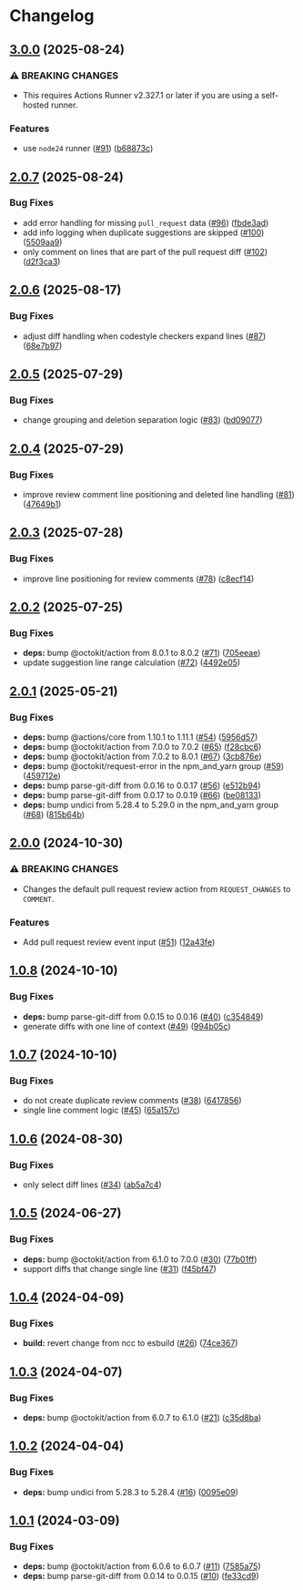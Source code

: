 # Changelog

## [3.0.0](https://github.com/parkerbxyz/suggest-changes/compare/v2.0.7...v3.0.0) (2025-08-24)


### ⚠ BREAKING CHANGES

* This requires Actions Runner v2.327.1 or later if you are using a self-hosted runner.

### Features

* use `node24` runner ([#91](https://github.com/parkerbxyz/suggest-changes/issues/91)) ([b68873c](https://github.com/parkerbxyz/suggest-changes/commit/b68873c1ed30765e49eb376345ef48f1a43676be))

## [2.0.7](https://github.com/parkerbxyz/suggest-changes/compare/v2.0.6...v2.0.7) (2025-08-24)


### Bug Fixes

* add error handling for missing `pull_request` data ([#96](https://github.com/parkerbxyz/suggest-changes/issues/96)) ([fbde3ad](https://github.com/parkerbxyz/suggest-changes/commit/fbde3ad9521f88f98dd6601a305e05a662412247))
* add info logging when duplicate suggestions are skipped ([#100](https://github.com/parkerbxyz/suggest-changes/issues/100)) ([5509aa9](https://github.com/parkerbxyz/suggest-changes/commit/5509aa9b588d8a9cd0fa023210c78d9cf37f1a6a))
* only comment on lines that are part of the pull request diff  ([#102](https://github.com/parkerbxyz/suggest-changes/issues/102)) ([d2f3ca3](https://github.com/parkerbxyz/suggest-changes/commit/d2f3ca31031d0c8b398885a81082c8bacd5cccca))

## [2.0.6](https://github.com/parkerbxyz/suggest-changes/compare/v2.0.5...v2.0.6) (2025-08-17)


### Bug Fixes

* adjust diff handling when codestyle checkers expand lines ([#87](https://github.com/parkerbxyz/suggest-changes/issues/87)) ([68e7b97](https://github.com/parkerbxyz/suggest-changes/commit/68e7b9788007ff0ba17be78dd735a97e9fb5f64b))

## [2.0.5](https://github.com/parkerbxyz/suggest-changes/compare/v2.0.4...v2.0.5) (2025-07-29)

### Bug Fixes

- change grouping and deletion separation logic ([#83](https://github.com/parkerbxyz/suggest-changes/issues/83)) ([bd09077](https://github.com/parkerbxyz/suggest-changes/commit/bd090778fb533b461b02565c499b0cd188f21f4b))

## [2.0.4](https://github.com/parkerbxyz/suggest-changes/compare/v2.0.3...v2.0.4) (2025-07-29)

### Bug Fixes

- improve review comment line positioning and deleted line handling ([#81](https://github.com/parkerbxyz/suggest-changes/issues/81)) ([47649b1](https://github.com/parkerbxyz/suggest-changes/commit/47649b1df8c372a0fdc871480791e1673159b6b6))

## [2.0.3](https://github.com/parkerbxyz/suggest-changes/compare/v2.0.2...v2.0.3) (2025-07-28)

### Bug Fixes

- improve line positioning for review comments ([#78](https://github.com/parkerbxyz/suggest-changes/issues/78)) ([c8ecf14](https://github.com/parkerbxyz/suggest-changes/commit/c8ecf14ac169d70597e47d319204f132ff47b0c9))

## [2.0.2](https://github.com/parkerbxyz/suggest-changes/compare/v2.0.1...v2.0.2) (2025-07-25)

### Bug Fixes

- **deps:** bump @octokit/action from 8.0.1 to 8.0.2 ([#71](https://github.com/parkerbxyz/suggest-changes/issues/71)) ([705eeae](https://github.com/parkerbxyz/suggest-changes/commit/705eeae2f0f3ca8fe6b0e67c20648457266f1b30))
- update suggestion line range calculation ([#72](https://github.com/parkerbxyz/suggest-changes/issues/72)) ([4492e05](https://github.com/parkerbxyz/suggest-changes/commit/4492e05c5f41709a0998515edda56c02758f9237))

## [2.0.1](https://github.com/parkerbxyz/suggest-changes/compare/v2.0.0...v2.0.1) (2025-05-21)

### Bug Fixes

- **deps:** bump @actions/core from 1.10.1 to 1.11.1 ([#54](https://github.com/parkerbxyz/suggest-changes/issues/54)) ([5956d57](https://github.com/parkerbxyz/suggest-changes/commit/5956d57522bccf7bca944b66fd620c4456ba1c6a))
- **deps:** bump @octokit/action from 7.0.0 to 7.0.2 ([#65](https://github.com/parkerbxyz/suggest-changes/issues/65)) ([f28cbc6](https://github.com/parkerbxyz/suggest-changes/commit/f28cbc6561399ec729ee3ed5a9623619f44961c0))
- **deps:** bump @octokit/action from 7.0.2 to 8.0.1 ([#67](https://github.com/parkerbxyz/suggest-changes/issues/67)) ([3cb876e](https://github.com/parkerbxyz/suggest-changes/commit/3cb876e81b6c58f1008f67f81bc2fd5c7f14af0f))
- **deps:** bump @octokit/request-error in the npm_and_yarn group ([#59](https://github.com/parkerbxyz/suggest-changes/issues/59)) ([459712e](https://github.com/parkerbxyz/suggest-changes/commit/459712ee6d904111222530ad28ff6cd8a4218e56))
- **deps:** bump parse-git-diff from 0.0.16 to 0.0.17 ([#56](https://github.com/parkerbxyz/suggest-changes/issues/56)) ([e512b94](https://github.com/parkerbxyz/suggest-changes/commit/e512b942606c6d2f610591e04aec16381be5cc24))
- **deps:** bump parse-git-diff from 0.0.17 to 0.0.19 ([#66](https://github.com/parkerbxyz/suggest-changes/issues/66)) ([be08133](https://github.com/parkerbxyz/suggest-changes/commit/be0813317ed5d5a000a78a339576d98ef17fb650))
- **deps:** bump undici from 5.28.4 to 5.29.0 in the npm_and_yarn group ([#68](https://github.com/parkerbxyz/suggest-changes/issues/68)) ([815b64b](https://github.com/parkerbxyz/suggest-changes/commit/815b64b76a8e8e3439f2c74091ca665b8ff73656))

## [2.0.0](https://github.com/parkerbxyz/suggest-changes/compare/v1.0.8...v2.0.0) (2024-10-30)

### ⚠ BREAKING CHANGES

- Changes the default pull request review action from `REQUEST_CHANGES` to `COMMENT`.

### Features

- Add pull request review event input ([#51](https://github.com/parkerbxyz/suggest-changes/issues/51)) ([12a43fe](https://github.com/parkerbxyz/suggest-changes/commit/12a43fe109109fb30da138552a09110aaa05fbc2))

## [1.0.8](https://github.com/parkerbxyz/suggest-changes/compare/v1.0.7...v1.0.8) (2024-10-10)

### Bug Fixes

- **deps:** bump parse-git-diff from 0.0.15 to 0.0.16 ([#40](https://github.com/parkerbxyz/suggest-changes/issues/40)) ([c354849](https://github.com/parkerbxyz/suggest-changes/commit/c35484939d5468a93d4c281bff5fa1e67a8339ec))
- generate diffs with one line of context ([#49](https://github.com/parkerbxyz/suggest-changes/issues/49)) ([994b05c](https://github.com/parkerbxyz/suggest-changes/commit/994b05c86015100c4eda318cb65edfad5dfc381c))

## [1.0.7](https://github.com/parkerbxyz/suggest-changes/compare/v1.0.6...v1.0.7) (2024-10-10)

### Bug Fixes

- do not create duplicate review comments ([#38](https://github.com/parkerbxyz/suggest-changes/issues/38)) ([6417856](https://github.com/parkerbxyz/suggest-changes/commit/6417856286dbc2a7fea6ec6d01744762e6bd9b5f))
- single line comment logic ([#45](https://github.com/parkerbxyz/suggest-changes/issues/45)) ([65a157c](https://github.com/parkerbxyz/suggest-changes/commit/65a157c51fe70f67e0e3b509f54731d495119987))

## [1.0.6](https://github.com/parkerbxyz/suggest-changes/compare/v1.0.5...v1.0.6) (2024-08-30)

### Bug Fixes

- only select diff lines ([#34](https://github.com/parkerbxyz/suggest-changes/issues/34)) ([ab5a7c4](https://github.com/parkerbxyz/suggest-changes/commit/ab5a7c493c9cd0fd803fc03b7dbb0b46f0fac814))

## [1.0.5](https://github.com/parkerbxyz/suggest-changes/compare/v1.0.4...v1.0.5) (2024-06-27)

### Bug Fixes

- **deps:** bump @octokit/action from 6.1.0 to 7.0.0 ([#30](https://github.com/parkerbxyz/suggest-changes/issues/30)) ([77b01ff](https://github.com/parkerbxyz/suggest-changes/commit/77b01ff6a926cf69c20028f148abee77d78090f4))
- support diffs that change single line ([#31](https://github.com/parkerbxyz/suggest-changes/issues/31)) ([f45bf47](https://github.com/parkerbxyz/suggest-changes/commit/f45bf47bb83a2b96a4fe053751de48719e3cec37))

## [1.0.4](https://github.com/parkerbxyz/suggest-changes/compare/v1.0.3...v1.0.4) (2024-04-09)

### Bug Fixes

- **build:** revert change from ncc to esbuild ([#26](https://github.com/parkerbxyz/suggest-changes/issues/26)) ([74ce367](https://github.com/parkerbxyz/suggest-changes/commit/74ce367024c362b52830e597181144172a4c6b97))

## [1.0.3](https://github.com/parkerbxyz/suggest-changes/compare/v1.0.2...v1.0.3) (2024-04-07)

### Bug Fixes

- **deps:** bump @octokit/action from 6.0.7 to 6.1.0 ([#21](https://github.com/parkerbxyz/suggest-changes/issues/21)) ([c35d8ba](https://github.com/parkerbxyz/suggest-changes/commit/c35d8ba468a10051e523f4382e5706beac22fd33))

## [1.0.2](https://github.com/parkerbxyz/suggest-changes/compare/v1.0.1...v1.0.2) (2024-04-04)

### Bug Fixes

- **deps:** bump undici from 5.28.3 to 5.28.4 ([#16](https://github.com/parkerbxyz/suggest-changes/issues/16)) ([0095e09](https://github.com/parkerbxyz/suggest-changes/commit/0095e0925aae1f8c355dc7bb679235a6eba8db04))

## [1.0.1](https://github.com/parkerbxyz/suggest-changes/compare/v1.0.0...v1.0.1) (2024-03-09)

### Bug Fixes

- **deps:** bump @octokit/action from 6.0.6 to 6.0.7 ([#11](https://github.com/parkerbxyz/suggest-changes/issues/11)) ([7585a75](https://github.com/parkerbxyz/suggest-changes/commit/7585a75a2cd7c63ad003c8d5f8f33a3cd9822a5b))
- **deps:** bump parse-git-diff from 0.0.14 to 0.0.15 ([#10](https://github.com/parkerbxyz/suggest-changes/issues/10)) ([fe33cd9](https://github.com/parkerbxyz/suggest-changes/commit/fe33cd9289da812497ed627fb0977dfc4a985774))
